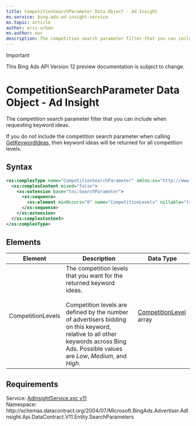 ```yaml
---
title: CompetitionSearchParameter Data Object - Ad Insight
ms.service: bing-ads-ad-insight-service
ms.topic: article
author: eric-urban
ms.author: eur
description: The competition search parameter filter that you can include when requesting keyword ideas.
---
```

> [!IMPORTANT]
> This Bing Ads API Version 12 preview documentation is subject to change.
# CompetitionSearchParameter Data Object - Ad Insight
The competition search parameter filter that you can include when requesting keyword ideas.

If you do not include the competition search parameter when calling [GetKeywordIdeas](../ad-insight-service/getkeywordideas.md), then keyword ideas will be returned for all competition levels.

## Syntax
```xml
<xs:complexType name="CompetitionSearchParameter" xmlns:xs="http://www.w3.org/2001/XMLSchema">
  <xs:complexContent mixed="false">
    <xs:extension base="tns:SearchParameter">
      <xs:sequence>
        <xs:element minOccurs="0" name="CompetitionLevels" nillable="true" type="q8:ArrayOfCompetitionLevel" xmlns:q8="http://schemas.datacontract.org/2004/07/Microsoft.BingAds.Advertiser.AdInsight.Api.DataContract.V11.Entity.Common" />
      </xs:sequence>
    </xs:extension>
  </xs:complexContent>
</xs:complexType>
```

## <a name="elements"></a>Elements

|Element|Description|Data Type|
|-----------|---------------|-------------|
|<a name="competitionlevels"></a>CompetitionLevels|The competition levels that you want for the returned keyword ideas.<br/><br/>Competition levels are defined by the number of advertisers bidding on this keyword, relative to all other keywords across Bing Ads. Possible values are *Low*, *Medium*, and *High*.|[CompetitionLevel](competitionlevel.md) array|

## Requirements
Service: [AdInsightService.svc v11](https://adinsight.api.bingads.microsoft.com/Api/Advertiser/AdInsight/v11/AdInsightService.svc)  
Namespace: http\://schemas.datacontract.org/2004/07/Microsoft.BingAds.Advertiser.AdInsight.Api.DataContract.V11.Entity.SearchParameters  


